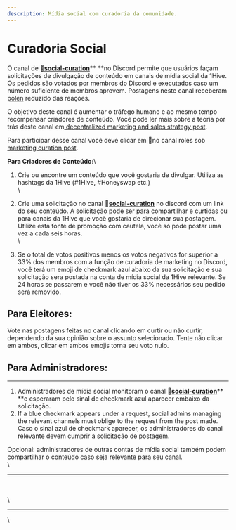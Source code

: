 ```yaml
---
description: Mídia social com curadoria da comunidade.
---
```


# Curadoria Social

O canal de 🐝[**social-curation**](https://discord.gg/wKM3NnFfsS)** **no Discord permite que usuários façam solicitações de divulgação de conteúdo em canais de mídia social da 1Hive. Os pedidos são votados por membros do Discord e executados caso um número suficiente de membros aprovem. Postagens neste canal receberam [pólen](https://1hive.gitbook.io/1hive/v.portugues/getting-started/pollen) reduzido das reações.

O objetivo deste canal é aumentar o tráfego humano e ao mesmo tempo recompensar criadores de conteúdo. Você pode ler mais sobre a teoria por trás deste canal em[ decentralized marketing and sales strategy post](https://forum.1hive.org/t/decentralized-marketing-and-sales-strategy-for-1hive-buzz/1400).

Para participar desse canal você deve clicar em 🧚no canal roles sob[ marketing curation post](https://discord.com/channels/698287700834517064/774020443727462410/796880461410336798).&#x20;



**Para Criadores de Conteúdo:**\



1. Crie ou encontre um conteúdo que você gostaria de divulgar. Utiliza as hashtags da 1Hive (#1Hive, #Honeyswap etc.)\
   \

2. Crie uma solicitação no canal 🐝[**social-curation**](https://discord.gg/wKM3NnFfsS) no discord com um link do seu conteúdo. A solicitação pode ser para compartilhar e curtidas ou para canais da 1Hive que você gostaria de direcionar sua postagem. Utilize esta fonte de promoção com cautela, você só pode postar uma vez a cada seis horas.\
   \

3. Se o total de votos positivos menos os votos negativos for superior a 33% dos membros com a função de curadoria de marketing no Discord, você terá um emoji de checkmark azul abaixo da sua solicitação e sua solicitação sera postada na conta de mídia social da 1Hive relevante. Se 24 horas se passarem e você não tiver os 33% necessários seu pedido será removido.



## **Para Eleitores:**

Vote nas postagens feitas no canal clicando em curtir ou não curtir, dependendo da sua opinião sobre o assunto selecionado. Tente não clicar em ambos, clicar em ambos emojis torna seu voto nulo.

## **Para Administradores:**

****

1. Administradores de mídia social monitoram o canal 🐝[**social-curation**](https://discord.gg/wKM3NnFfsS)** **e esperaram pelo sinal de checkmark azul aparecer embaixo da solicitação.
2. If a blue checkmark appears under a request, social admins managing the relevant channels must oblige to the request from the post made. Caso o sinal azul de checkmark aparecer, os administradores do canal relevante devem cumprir a solicitação de postagem.

Opcional: administradores de outras contas de mídia social também podem compartilhar o conteúdo caso seja relevante para seu canal.\
\
****

\
\
\
****

\
